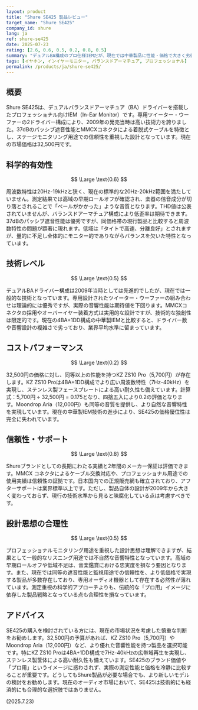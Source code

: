 ```yaml
---
layout: product
title: "Shure SE425 製品レビュー"
target_name: "Shure SE425"
company_id: shure
lang: ja
ref: shure-se425
date: 2025-07-23
rating: [2.6, 0.6, 0.5, 0.2, 0.8, 0.5]
summary: "デュアルBA構成のプロ仕様IEMだが、現在では中華製品に性能・価格で大きく劣後"
tags: [イヤホン, インイヤーモニター, バランスドアーマチュア, プロフェッショナル]
permalink: /products/ja/shure-se425/
---
```

## 概要

Shure SE425は、デュアルバランスドアーマチュア（BA）ドライバーを搭載したプロフェッショナル向けIEM（In-Ear Monitor）です。専用ツイーター・ウーファーの2ドライバー構成により、2009年の発売当時は高い技術力を誇りました。37dBのパッシブ遮音性能とMMCXコネクタによる着脱式ケーブルを特徴とし、ステージモニタリング用途での信頼性を重視した設計となっています。現在の市場価格は32,500円です。

## 科学的有効性

$$ \Large \text{0.6} $$

周波数特性は20Hz-19kHzと狭く、現在の標準的な20Hz-20kHz範囲を満たしていません。測定結果では高域の早期ロールオフが確認され、楽器の倍音成分が切り落とされることで「ベールがかかった」ような音質となります。THD値は公表されていませんが、バランスドアーマチュア構成により低歪率は期待できます。37dBのパッシブ遮音性能は優秀ですが、同価格帯の現行製品と比較すると周波数特性の問題が顕著に現れます。低域は「タイトで高速、分離良好」とされますが、量的に不足し全体的にモニター的でありながらバランスを欠いた特性となっています。

## 技術レベル

$$ \Large \text{0.5} $$

デュアルBAドライバー構成は2009年当時としては先進的でしたが、現在では一般的な技術となっています。専用設計されたツイーター・ウーファーの組み合わせは理論的には優秀ですが、実際の音響性能は期待値を下回ります。MMCXコネクタの採用やオーバーイヤー装着方式は実用的な設計ですが、技術的な独創性は限定的です。現在の4BA+1DD構成の中華製IEMと比較すると、ドライバー数や音響設計の複雑さで劣っており、業界平均水準に留まっています。

## コストパフォーマンス

$$ \Large \text{0.2} $$

32,500円の価格に対し、同等以上の性能を持つKZ ZS10 Pro（5,700円）が存在します。KZ ZS10 Proは4BA+1DD構成でより広い周波数特性（7Hz-40kHz）を実現し、ステンレス製フェースプレートによる高い耐久性も備えています。計算式：5,700円 ÷ 32,500円 = 0.175となり、四捨五入により0.2の評価となります。Moondrop Aria（12,000円）も同等の音質を提供し、より自然な音響特性を実現しています。現在の中華製IEM技術の進歩により、SE425の価格優位性は完全に失われています。

## 信頼性・サポート

$$ \Large \text{0.8} $$

Shureブランドとしての長期にわたる実績と2年間のメーカー保証は評価できます。MMCX コネクタによるケーブル交換対応や、プロフェッショナル用途での使用実績は信頼性の証拠です。日本国内での正規販売網も確立されており、アフターサポートは業界標準以上です。ただし、製品自体の設計が2009年から大きく変わっておらず、現行の技術水準から見ると陳腐化している点は考慮すべきです。

## 設計思想の合理性

$$ \Large \text{0.5} $$

プロフェッショナルモニタリング用途を重視した設計思想は理解できますが、結果として一般的なリスニング用途では不自然な音響特性となっています。高域の早期ロールオフや低域不足は、音楽鑑賞における忠実度を損なう要因となります。また、現在では同等の遮音性能と監視用途での信頼性を、より低価格で実現する製品が多数存在しており、専用オーディオ機器として存在する必然性が薄れています。測定重視の科学的アプローチよりも、伝統的な「プロ用」イメージに依存した製品戦略となっている点も合理性を損なっています。

## アドバイス

SE425の購入を検討されている方には、現在の市場状況を考慮した慎重な判断をお勧めします。32,500円の予算があれば、KZ ZS10 Pro（5,700円）やMoondrop Aria（12,000円）など、より優れた音響性能を持つ製品を選択可能です。特にKZ ZS10 Proは4BA+1DD構成で7Hz-40kHzの広帯域再生を実現し、ステンレス製筐体による高い耐久性も備えています。SE425のブランド価値や「プロ用」というイメージに惑わされず、実際の測定性能と価格を冷静に比較することが重要です。どうしてもShure製品が必要な場合でも、より新しいモデルの検討をお勧めします。現在のオーディオ市場において、SE425は技術的にも経済的にも合理的な選択肢ではありません。

(2025.7.23)